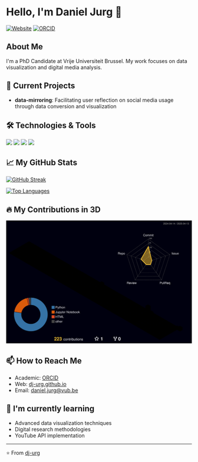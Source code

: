 # Hello, I'm Daniel Jurg 👋

[![Website](https://img.shields.io/badge/Website-dj--urg.github.io-blue?style=flat-square&logo=github)](https://dj-urg.github.io)
[![ORCID](https://img.shields.io/badge/ORCID-0000--0003--1771--6673-green?style=flat-square&logo=orcid)](https://orcid.org/0000-0003-1771-6673)

## About Me
I'm a PhD Candidate at Vrije Universiteit Brussel. My work focuses on data visualization and digital media analysis.

## 🔭 Current Projects
- **data-mirroring**: Facilitating user reflection on social media usage through data conversion and visualization

## 🛠️ Technologies & Tools
![](https://img.shields.io/badge/Code-Python-informational?style=flat&logo=python&logoColor=white&color=2bbc8a)
![](https://img.shields.io/badge/Code-HTML-informational?style=flat&logo=html5&logoColor=white&color=2bbc8a)
![](https://img.shields.io/badge/Tools-Jupyter-informational?style=flat&logo=jupyter&logoColor=white&color=2bbc8a)
![](https://img.shields.io/badge/Research-ORCID-informational?style=flat&logo=orcid&logoColor=white&color=2bbc8a)

## 📈 My GitHub Stats
[![GitHub Streak](https://github-readme-streak-stats.herokuapp.com/?user=dj-urg&theme=radical)](https://git.io/streak-stats)

[![Top Languages](https://github-readme-stats.vercel.app/api/top-langs/?username=dj-urg&layout=compact&theme=radical)](https://github.com/anuraghazra/github-readme-stats)

## 🔥 My Contributions in 3D
![](./profile-3d-contrib/profile-night-rainbow.svg)

## 📫 How to Reach Me
- Academic: [ORCID](https://orcid.org/0000-0003-1771-6673)
- Web: [dj-urg.github.io](https://dj-urg.github.io)
- Email: daniel.jurg@vub.be

## 🌱 I'm currently learning
- Advanced data visualization techniques
- Digital research methodologies
- YouTube API implementation

---

⭐️ From [dj-urg](https://github.com/dj-urg)
